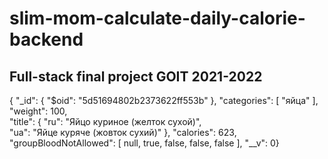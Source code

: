 # slim-mom-calculate-daily-calorie-backend

## Full-stack final project GOIT 2021-2022

{ "\_id": { "$oid": "5d51694802b2373622ff553b" }, "categories": [ "яйца" ],  
"weight": 100,  
"title": { "ru": "Яйцо куриное (желток сухой)",  
"ua": "Яйце куряче (жовток сухий)" }, "calories": 623, "groupBloodNotAllowed": [ null, true, false, false, false ], "\_\_v": 0}
